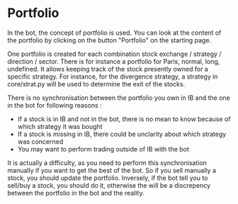 # Portfolio

In the bot, the concept of portfolio is used. You can look at the content of the portfolio by clicking on the button "Portfolio" on the starting page.

One portfolio is created for each combination stock exchange / strategy / direction / sector. There is for instance a portfolio for Paris, normal, long, undefined. It allows keeping track of the stock presently owned for a specific strategy. For instance, for the divergence strategy, a strategy in core/strat.py will be used to determine the exit of the stocks.

There is no synchronisation between the portfolio you own in IB and the one in the bot for following reasons :

* If a stock is in IB and not in the bot, there is no mean to know because of which strategy it was bought
* If a stock is missing in IB, there could be unclarity about which strategy was concerned
* You may want to perform trading outside of IB with the bot

It is actually a difficulty, as you need to perform this synchronisation manually if you want to get the best of the bot. So if you sell manually a stock, you should update the portfolio. Inversely, if the bot tell you to sell/buy a stock, you should do it, otherwise the will be a discrepency between the portfolio in the bot and the reality.



